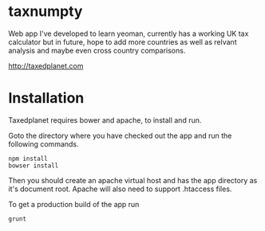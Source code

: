 taxnumpty
=========

Web app I've developed to learn yeoman, currently has a working UK tax calculator but in future, hope to add more countries as well as relvant analysis and maybe even cross country comparisons.

http://taxedplanet.com

Installation
=============

Taxedplanet requires bower and apache, to install and run.

Goto the directory where you have checked out the app and run the following commands.

    npm install
    bowser install

Then you should create an apache virtual host and has the app directory as it's document root. Apache will also need to support .htaccess files.

To get a production build of the app run

    grunt

